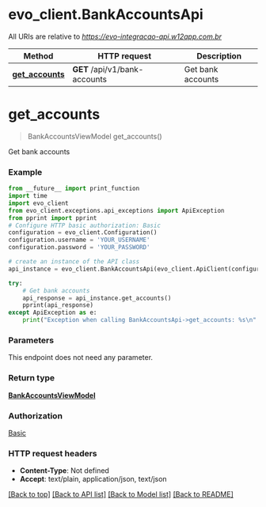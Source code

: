 # evo_client.BankAccountsApi

All URIs are relative to *https://evo-integracao-api.w12app.com.br*

Method | HTTP request | Description
------------- | ------------- | -------------
[**get_accounts**](BankAccountsApi.md#get_accounts) | **GET** /api/v1/bank-accounts | Get bank accounts

# **get_accounts**
> BankAccountsViewModel get_accounts()

Get bank accounts

### Example
```python
from __future__ import print_function
import time
import evo_client
from evo_client.exceptions.api_exceptions import ApiException
from pprint import pprint
# Configure HTTP basic authorization: Basic
configuration = evo_client.Configuration()
configuration.username = 'YOUR_USERNAME'
configuration.password = 'YOUR_PASSWORD'

# create an instance of the API class
api_instance = evo_client.BankAccountsApi(evo_client.ApiClient(configuration))

try:
    # Get bank accounts
    api_response = api_instance.get_accounts()
    pprint(api_response)
except ApiException as e:
    print("Exception when calling BankAccountsApi->get_accounts: %s\n" % e)
```

### Parameters
This endpoint does not need any parameter.

### Return type

[**BankAccountsViewModel**](BankAccountsViewModel.md)

### Authorization

[Basic](../README.md#Basic)

### HTTP request headers

 - **Content-Type**: Not defined
 - **Accept**: text/plain, application/json, text/json

[[Back to top]](#) [[Back to API list]](../README.md#documentation-for-api-endpoints) [[Back to Model list]](../README.md#documentation-for-models) [[Back to README]](../README.md)

